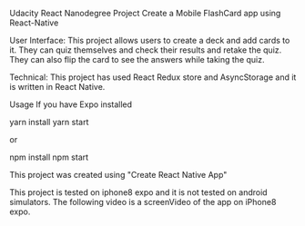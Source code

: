 Udacity React Nanodegree Project
Create a Mobile FlashCard app using React-Native


User Interface:
This project allows users to create a deck and add cards to it. They can quiz themselves and check their results and retake the quiz. They can also flip the card to see the answers while taking the quiz.

Technical:
This project has used React Redux store and AsyncStorage and it is written in React Native.


Usage
If you have Expo installed

yarn install
yarn start

or

npm install
npm start

This project was created using "Create React Native App"

This project is tested on iphone8 expo and it is not tested on android simulators.
The following video is a screenVideo of the app on iPhone8 expo. 

